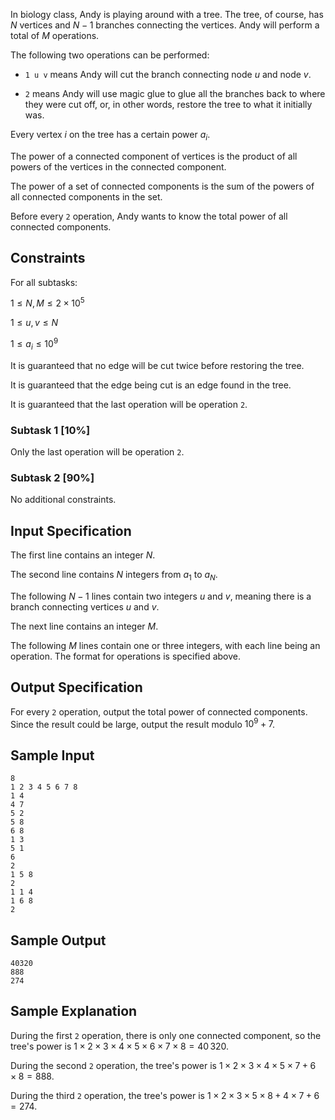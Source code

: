 In biology class, Andy is playing around with a tree. The tree, of course, has $N$ vertices and $N-1$ branches connecting the vertices. Andy will perform a total of $M$ operations.

The following two operations can be performed:

* `1 u v` means Andy will cut the branch connecting node $u$ and node $v$.

* `2` means Andy will use magic glue to glue all the branches back to where they were cut off, or, in other words, restore the tree to what it initially was.

Every vertex $i$ on the tree has a certain power $a_i$.

The power of a connected component of vertices is the product of all powers of the vertices in the connected component.

The power of a set of connected components is the sum of the powers of all connected components in the set.

Before every `2` operation, Andy wants to know the total power of all connected components.

## Constraints

For all subtasks:

$1 \le N, M \le 2 \times 10^5$

$1 \le u, v \le N$

$1 \le a_i \le 10^9$

It is guaranteed that no edge will be cut twice before restoring the tree.

It is guaranteed that the edge being cut is an edge found in the tree.

It is guaranteed that the last operation will be operation `2`.

### Subtask 1 [10%]

Only the last operation will be operation `2`.

### Subtask 2 [90%]

No additional constraints.

## Input Specification

The first line contains an integer $N$.

The second line contains $N$ integers from $a_1$ to $a_N$.

The following $N-1$ lines contain two integers $u$ and $v$, meaning there is a branch connecting vertices $u$ and $v$.

The next line contains an integer $M$.

The following $M$ lines contain one or three integers, with each line being an operation. The format for operations is specified above.

## Output Specification

For every `2` operation, output the total power of connected components. Since the result could be large, output the result modulo $10^9 + 7$.

## Sample Input
```
8
1 2 3 4 5 6 7 8
1 4
4 7
5 2
5 8
6 8
1 3
5 1
6
2
1 5 8
2
1 1 4
1 6 8
2
```

## Sample Output
```
40320
888
274
```

## Sample Explanation

During the first `2` operation, there is only one connected component, so the tree's power is $1 \times 2 \times 3 \times 4\times 5 \times 6 \times 7 \times 8 = 40\,320$.

During the second `2` operation, the tree's power is $1 \times 2 \times 3 \times 4 \times 5 \times 7 + 6 \times 8 = 888$.

During the third `2` operation, the tree's power is $1 \times 2 \times 3 \times 5 \times 8 + 4 \times 7 + 6 = 274$.
